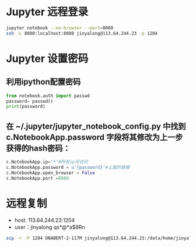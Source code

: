 # Jupyter 远程登录

```bash
jupyter notebook --no-browser --port=8080
ssh -L 8080:localhost:8080 jinyalong@113.64.244.23 -p 1204
```
# Jupyter 设置密码
## 利用ipython配置密码
```python
from notebook.auth import passwd
password= passwd()
print(password)
```
##  在 ~/.jupyter/jupyter_notebook_config.py 中找到c.NotebookApp.password 字段将其修改为上一步获得的hash密码：
```python
c.NotebookApp.ip='*'#所有ip可访问
c.NotebookApp.password = u'{password}'#上面的链接
c.NotebookApp.open_browser = False
c.NotebookApp.port =8989
```

# 远程复制
- host: 113.64.244.23:1204
- user：jinyalong qs*@*a$8Rn
```bash
scp -r -P 1204 DNABERT-2-117M jinyalong@113.64.244.23:/data/home/jinyalong/data/
```